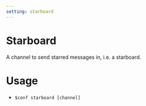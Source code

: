 ```yaml
---
setting: starboard
---
```


# Starboard

A channel to send starred messages in, i.e. a starboard.

# Usage

- `$conf starboard [channel]`
